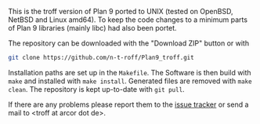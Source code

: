 This is the troff version of Plan 9 ported to UNIX (tested on OpenBSD, NetBSD and Linux amd64).
To keep the code changes to a minimum parts of Plan 9 libraries (mainly libc) had also been portet.

The repository can be downloaded with the "Download ZIP" button or with
```bash
git clone https://github.com/n-t-roff/Plan9_troff.git
```
Installation paths are set up in the `Makefile`.
The Software is then build with `make` and installed with `make install`.
Generated files are removed with `make clean`.
The repository is kept up-to-date with `git pull`.

If there are any problems please report them to the [issue tracker](https://github.com/n-t-roff/Plan9_troff/issues)
or send a mail to &lt;troff at arcor dot de&gt;.
